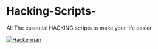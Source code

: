 # Hacking-Scripts-
All The essential HACKING scripts to make your life easier 

<a href="https://media.giphy.com/media/MM0Jrc8BHKx3y/giphy.gif"><img src="https://media.giphy.com/media/MM0Jrc8BHKx3y/giphy.gif"  title="Hackerman"/></a>
